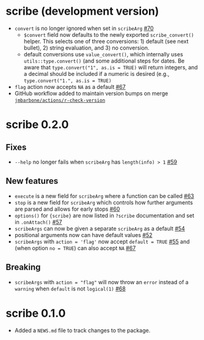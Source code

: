 # scribe (development version)

- `convert` is no longer ignored when set in `scribeArg` [#70](https://github.com/jmbarbone/scribe/issues/70)
  - `$convert` field now defaults to the newly exported `scribe_convert()` helper.  This selects one of three conversions: 1) default (see next bullet), 2) string evaluation, and 3) no conversion.
  - default conversions use `value_convert()`, which internally uses `utils::type.convert()` (and some additional steps for dates.  Be aware that `type.convert("1", as.is = TRUE)` will return integers, and a decimal should be included if a numeric is desired (e.g., `type.convert("1.", as.is = TRUE)`
- `flag` action now accepts `NA` as a default [#67](https://github.com/jmbarbone/scribe/issues/67)
- GitHub workflow added to maintain version bumps on merge [`jmbarbone/actions/r-check-version`](https://github.com/jmbarbone/actions/blob/main/examples/r-check-version.yaml)

# scribe 0.2.0

## Fixes

- `--help` no longer fails when `scribeArg` has `length(info) > 1` [#59](https://github.com/jmbarbone/scribe/issues/59)

## New features

- `execute` is a new field for `scribeArg` where a function can be called [#63](https://github.com/jmbarbone/scribe/issues/63)
- `stop` is a new field for `scribeArg` which controls how further arguments are parsed and allows for early stops [#60](https://github.com/jmbarbone/scribe/issues/60)
- `options()` for `{scribe}` are now listed in `?scribe` documentation and set in `.onAttach()` [#57](https://github.com/jmbarbone/scribe/issues/57)
- `scribeArgs` can now be given a separate `scribeArg` as a default [#54](https://github.com/jmbarbone/scribe/issues/54)
- positional arguments now can have default values [#52](https://github.com/jmbarbone/scribe/issues/52)
- `scribeArgs` with `action = 'flag'` now accept `default = TRUE` [#55](https://github.com/jmbarbone/scribe/issues/55) and (when option `no = TRUE`) can also accept `NA` [#67](https://github.com/jmbarbone/scribe/issues/67) 

## Breaking

- `scribeArgs` with `action = "flag"` will now throw an `error` instead of a `warning` when `default` is not `logical(1)` [#68](https://github.com/jmbarbone/scribe/issues/68) 

# scribe 0.1.0

- Added a `NEWS.md` file to track changes to the package.
